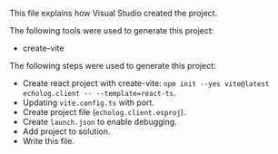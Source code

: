 This file explains how Visual Studio created the project.

The following tools were used to generate this project:
- create-vite

The following steps were used to generate this project:
- Create react project with create-vite: `npm init --yes vite@latest echolog.client -- --template=react-ts`.
- Updating `vite.config.ts` with port.
- Create project file (`echolog.client.esproj`).
- Create `launch.json` to enable debugging.
- Add project to solution.
- Write this file.

